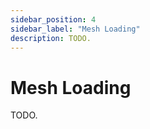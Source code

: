 ```yaml
---
sidebar_position: 4
sidebar_label: "Mesh Loading"
description: TODO.
---
```


# Mesh Loading

TODO.

